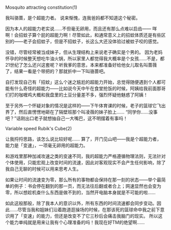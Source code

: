 Mosquito attracting constitution(1)

我叫骆蔷，是个超能力者。
说来惭愧，连我爸妈都不知道这个秘密。

因为本人的超能力老实说……不但毫无卵用，而且还有那么点难以启齿——
咩啊！会招蚊子算个屁的超能力啊！尽管如此，和通常意义上的招蚊体质还是有些区别的——老子会招蚊子，但是不招蚊子，长这么大还没体验过被蚊子咬的感觉。

没错，尽管经常被当成妹子，但从生理结构上来说老子确实是个男的。
因为老妈怀孕的时候整天想吃牛油火锅，所以家里人都觉得我大概率是个女孩……不是，都21世纪了怎么还兴这套呢？听我爹的意思，本来都准备好给他女儿取名叫蔷薇了，结果一看是个带把的？那就折中一下叫骆蔷吧。

自打发现自己有「招蚊」这么个迷之尴尬的超能力开始，总觉得随便遇到个人都可能有什么奇怪的超能力——比如说今天中午在食堂抢饭的时候，阿姨给我前面那哥们打的咖喱鸡大概和我盘里的土豆分量差不多，强烈怀疑他魅惑了阿姨！

至于另外一个怀疑对象的情况是这样的——下午体育课的时候，老子的篮球它飞出界了，然后直愣愣地砸在了隔壁班那个叫凌薇的妹子脸上……
“同学你……没事吧？”话刚出口老子就想抽自己一大嘴巴，这不明摆着有事吗！

Variable speed Rubik's Cube(2)

让我捋捋思路，该怎么说比较好呢……
算了，开门见山吧——我是个超能力者，能力是「变速」，一项毫无卵用的超能力。

和游戏里那种加减攻速之类的变速不同，我的超能力严格遵循物理法则，无法针对个体使用，只能宏观上改变时间的流速，因此对客观现实不会产生任何影响，除了我自己无聊的时候可以用来思考人生。

如果让时间的流速变为零，那么所有的事物都会保持在那一刻的状态——举个最简单的例子：书会停在翻到的那一页，而无法往后翻或者合上；网速显然也会变为零，所以想趁机查什么东西是做不到的，当然开电脑本身就是不可能的啦……

如此这般那般，除了我本人的意识以外，所有东西的时间流速都会同步变动。因此……尽管当我和姐妹们沿着跑道逛操场的时候，在那该死的篮球命中我之前下意识用了「变速」的能力，但还是改变不了它三秒后会痛击我脑门的现实。
所以这个能力单纯就是用来让我有个心理准备的吗！我现在好TM的绝望啊……